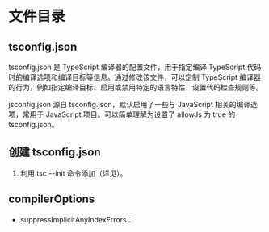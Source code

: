 # 文件目录

## tsconfig.json

tsconfig.json 是 TypeScript 编译器的配置文件，用于指定编译 TypeScript 代码时的编译选项和编译目标等信息。通过修改该文件，可以定制 TypeScript 编译器的行为，例如指定编译目标、启用或禁用特定的语言特性、设置代码检查规则等。

jsconfig.json 源自 tsconfig.json，默认启用了一些与 JavaScript 相关的编译选项，常用于 JavaScript 项目。可以简单理解为设置了 allowJs 为 true 的 tsconfig.json。

## 创建 tsconfig.json

1. 利用 tsc --init 命令添加（详见）。

## compilerOptions

- suppressImplicitAnyIndexErrors：
